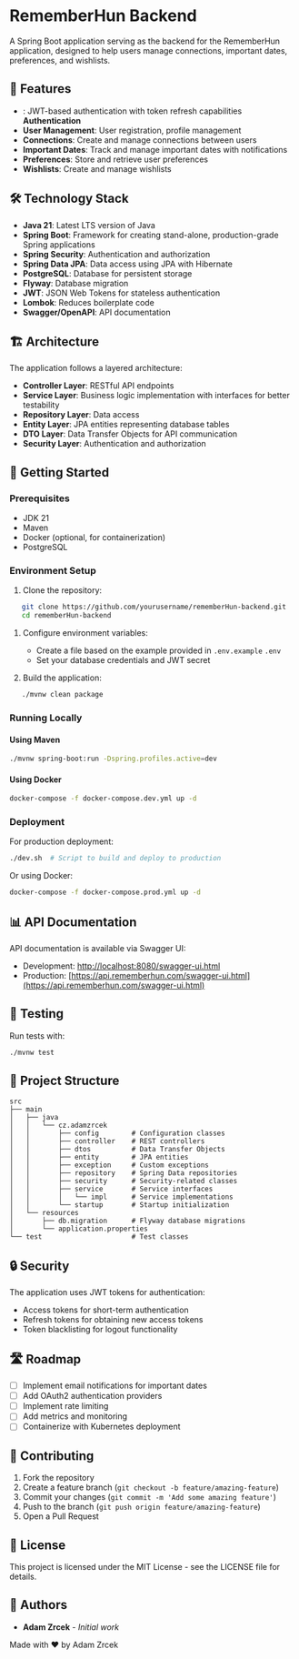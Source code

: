 # RememberHun Backend
A Spring Boot application serving as the backend for the RememberHun application, designed to help users manage connections, important dates, preferences, and wishlists.
## 🌟 Features
- : JWT-based authentication with token refresh capabilities **Authentication**
- **User Management**: User registration, profile management
- **Connections**: Create and manage connections between users
- **Important Dates**: Track and manage important dates with notifications
- **Preferences**: Store and retrieve user preferences
- **Wishlists**: Create and manage wishlists

## 🛠️ Technology Stack
- **Java 21**: Latest LTS version of Java
- **Spring Boot**: Framework for creating stand-alone, production-grade Spring applications
- **Spring Security**: Authentication and authorization
- **Spring Data JPA**: Data access using JPA with Hibernate
- **PostgreSQL**: Database for persistent storage
- **Flyway**: Database migration
- **JWT**: JSON Web Tokens for stateless authentication
- **Lombok**: Reduces boilerplate code
- **Swagger/OpenAPI**: API documentation

## 🏗️ Architecture
The application follows a layered architecture:
- **Controller Layer**: RESTful API endpoints
- **Service Layer**: Business logic implementation with interfaces for better testability
- **Repository Layer**: Data access
- **Entity Layer**: JPA entities representing database tables
- **DTO Layer**: Data Transfer Objects for API communication
- **Security Layer**: Authentication and authorization

## 🚀 Getting Started
### Prerequisites
- JDK 21
- Maven
- Docker (optional, for containerization)
- PostgreSQL

### Environment Setup
1. Clone the repository:
``` bash
   git clone https://github.com/yourusername/rememberHun-backend.git
   cd rememberHun-backend
```
1. Configure environment variables:
    - Create a file based on the example provided in `.env.example` `.env`
    - Set your database credentials and JWT secret

2. Build the application:
``` bash
   ./mvnw clean package
```
### Running Locally
#### Using Maven
``` bash
./mvnw spring-boot:run -Dspring.profiles.active=dev
```
#### Using Docker
``` bash
docker-compose -f docker-compose.dev.yml up -d
```
### Deployment
For production deployment:
``` bash
./dev.sh  # Script to build and deploy to production
```
Or using Docker:
``` bash
docker-compose -f docker-compose.prod.yml up -d
```
## 📊 API Documentation
API documentation is available via Swagger UI:
- Development: [http://localhost:8080/swagger-ui.html](http://localhost:8080/swagger-ui.html)
- Production: [https://api.rememberhun.com/swagger-ui.html](https://api.rememberhun.com/swagger-ui.html)

## 🧪 Testing
Run tests with:
``` bash
./mvnw test
```
## 📂 Project Structure
``` 
src
├── main
│   ├── java
│   │   └── cz.adamzrcek
│   │       ├── config        # Configuration classes
│   │       ├── controller    # REST controllers
│   │       ├── dtos          # Data Transfer Objects
│   │       ├── entity        # JPA entities
│   │       ├── exception     # Custom exceptions
│   │       ├── repository    # Spring Data repositories
│   │       ├── security      # Security-related classes
│   │       ├── service       # Service interfaces
│   │       │   └── impl      # Service implementations
│   │       └── startup       # Startup initialization
│   └── resources
│       ├── db.migration      # Flyway database migrations
│       └── application.properties
└── test                      # Test classes
```
## 🔒 Security
The application uses JWT tokens for authentication:
- Access tokens for short-term authentication
- Refresh tokens for obtaining new access tokens
- Token blacklisting for logout functionality

## 🛣️ Roadmap
- [ ] Implement email notifications for important dates
- [ ] Add OAuth2 authentication providers
- [ ] Implement rate limiting
- [ ] Add metrics and monitoring
- [ ] Containerize with Kubernetes deployment

## 🤝 Contributing
1. Fork the repository
2. Create a feature branch (`git checkout -b feature/amazing-feature`)
3. Commit your changes (`git commit -m 'Add some amazing feature'`)
4. Push to the branch (`git push origin feature/amazing-feature`)
5. Open a Pull Request

## 📝 License
This project is licensed under the MIT License - see the LICENSE file for details.
## 👥 Authors
- **Adam Zrcek** - _Initial work_

Made with ❤️ by Adam Zrcek
